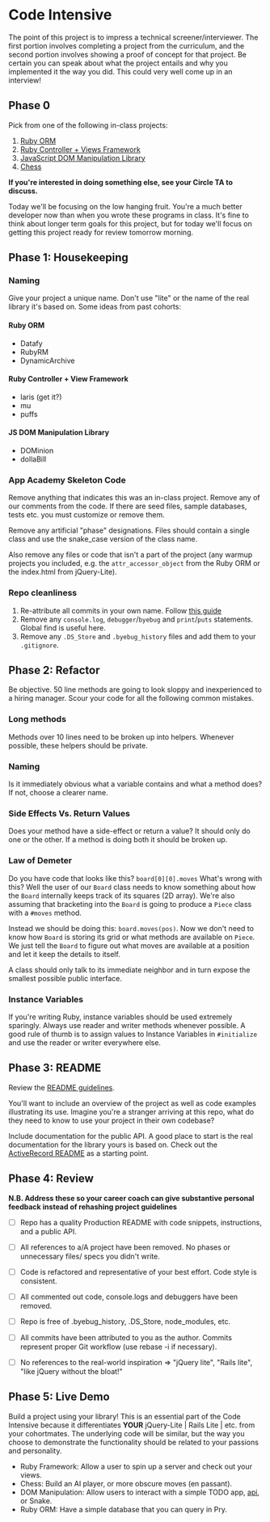 # Code Intensive

The point of this project is to impress a technical screener/interviewer. The first portion involves completing a project from the curriculum, and the second portion involves showing a proof of concept for that project. Be certain you can speak about what the project entails and why you implemented it the way you did. This could very well come up in an interview!

## Phase 0

Pick from one of the following in-class projects:

1. [Ruby ORM][ar-lite]
2. [Ruby Controller + Views Framework][rails-lite]
3. [JavaScript DOM Manipulation Library][jquery-lite]
4. [Chess][chess]

**If you're interested in doing something else, see your Circle TA to discuss.**

Today we'll be focusing on the low hanging fruit. You're a much better developer now than when
you wrote these programs in class. It's fine to think about longer term goals for this project,
but for today we'll focus on getting this project ready for review tomorrow morning.

## Phase 1: Housekeeping

### Naming

Give your project a unique name. Don't use "lite" or the name of the real library it's based on.
Some ideas from past cohorts:

#### Ruby ORM
* Datafy
* RubyRM
* DynamicArchive

#### Ruby Controller + View Framework
* laris (get it?)
* mu
* puffs

#### JS DOM Manipulation Library
* DOMinion
* dollaBill

### App Academy Skeleton Code

Remove anything that indicates this was an in-class project. Remove any of our comments from the code.
If there are seed files, sample databases, tests etc. you must customize or remove them.

Remove any artificial "phase" designations. Files should contain a single class and use the snake_case
version of the class name.

Also remove any files or code that isn't a part of the project (any warmup projects you included, e.g.
the `attr_accessor_object` from the Ruby ORM or the index.html from jQuery-Lite).

### Repo cleanliness

1. Re-attribute all commits in your own name. Follow [this guide][fixing-git-authorship]
2. Remove any `console.log`, `debugger`/`byebug` and `print`/`puts` statements. Global find is useful here.
3. Remove any `.DS_Store` and `.byebug_history` files and add them to your `.gitignore`.

## Phase 2: Refactor

Be objective. 50 line methods are going to look sloppy and inexperienced to a hiring manager. Scour your code
for all the following common mistakes.

### Long methods

Methods over 10 lines need to be broken up into helpers. Whenever possible, these helpers should
be private.

### Naming

Is it immediately obvious what a variable contains and what a method does? If not, choose a clearer
name.

### Side Effects Vs. Return Values

Does your method have a side-effect or return a value? It should only do one or the other. If a method
is doing both it should be broken up.

### Law of Demeter

Do you have code that looks like this? `board[0][0].moves` What's wrong with this? Well the user of our
`Board` class needs to know something about how the `Board` internally keeps track of its squares (2D array).
We're also assuming that bracketing into the `Board` is going to produce a `Piece` class with a `#moves` method.

Instead we should be doing this: `board.moves(pos)`. Now we don't need to know how `Board` is storing its
grid or what methods are available on `Piece`. We just tell the `Board` to figure out what moves are available
at a position and let it keep the details to itself.

A class should only talk to its immediate neighbor and in turn expose the smallest possible public interface.

### Instance Variables

If you're writing Ruby, instance variables should be used extremely sparingly. Always use reader and writer methods
whenever possible. A good rule of thumb is to assign values to Instance Variables in `#initialize` and use the
reader or writer everywhere else.

## Phase 3: README

Review the [README guidelines][readme-guidelines].

You'll want to include an overview of the project as well as code examples illustrating its use. Imagine you're a stranger arriving at this repo, what do they need to know to use your project in their own codebase?

Include documentation for the public API. A good place
to start is the real documentation for the library yours is based on. Check out the
[ActiveRecord README][active-record-readme] as a starting point.

## Phase 4: Review

**N.B. Address these so your career coach can give substantive personal feedback instead of rehashing project guidelines**

- [ ] Repo has a quality Production README with code snippets, instructions, and a public API.
- [ ] All references to a/A project have been removed. No phases or unnecessary files/ specs you didn't write.
- [ ] Code is refactored and representative of your best effort. Code style is consistent.
- [ ] All commented out code, console.logs and debuggers have been removed.
- [ ] Repo is free of .byebug_history, .DS_Store, node_modules, etc.
- [ ] All commits have been attributed to you as the author. Commits represent proper Git workflow (use rebase -i if necessary).
- [ ] No references to the real-world inspiration => "jQuery lite", "Rails lite", "like jQuery without the bloat!"


## Phase 5: Live Demo

Build a project using your library! This is an essential part of the Code Intensive because it differentiates **YOUR** jQuery-Lite | Rails Lite | etc. from your cohortmates. The underlying code will be similar, but the way you choose to demonstrate the functionality should be related to your passions and personality.

* Ruby Framework: Allow a user to spin up a server and check out your views.
* Chess: Build an AI player, or more obscure moves (en passant).
* DOM Manipulation: Allow users to interact with a simple TODO app, [api], or Snake.
* Ruby ORM: Have a simple database that you can query in Pry.
 
[api]: https://github.com/toddmotto/public-apis
[fixing-git-authorship]: https://github.com/appacademy/curriculum/blob/master/ruby/readings/git-fix-authorship.md
[readme-guidelines]: https://github.com/appacademy/ny-portfolio-curriculum/blob/master/online-presentation/example-readmes.md
[active-record-readme]: https://github.com/rails/rails/blob/master/activerecord/README.rdoc
[chess]: https://github.com/appacademy/curriculum/tree/master/ruby/projects/chess
[ar-lite]: https://github.com/appacademy/curriculum/tree/master/sql/projects/active_record_lite
[rails-lite]: https://github.com/appacademy/curriculum/tree/master/rails/projects/rails_lite
[jquery-lite]: https://github.com/appacademy/curriculum/tree/master/javascript/projects/jquery_lite

